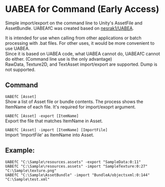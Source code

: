 # UABEA for Command  (Early Access) 

Simple import/export on the command line to Unity's AssetFile and AssetBundle.
UABEAfC was created based on [nesrak1/UABEA](https://github.com/nesrak1/UABEA).

It is intended for use when calling from other applications or batch processing with .bat files.
For other uses, it would be more convenient to use UABEA.  
Since it is based on UABEA code, what UABEA cannot do, UABEAfC cannot do either. (Command line use is the only advantage)  
RawData, Texture2D, and TextAsset import/export are supported. Dump is not supported.

## Command
  ```UABEfC [Asset]```  
    Show a list of Asset file or bundle contents.
    The process shows the ItemName of each file. It's required for import/exoprt argument.

  ```UABEfC [Asset] -export [ItemName]```  
    Export the file that matches ItemName in Asset.

  ```UABEfC [Asset] -import [ItemName] [ImportFile]```  
    Import 'ImportFile' as ItemName into Asset.

## Example:
  ```UABEfC "C:\Sample\resources.assets" -export "SampleData:0:11"```  
  ```UABEfC "C:\Sample\resources.assets" -import "SampleTexture:0:27" "C:\Sample\texture.png"```  
  ```UABEfC "C:\Sample\AssetBundle" -import "BundleA/objectsxml:0:144" "C:\Sample\test.xml"```  
